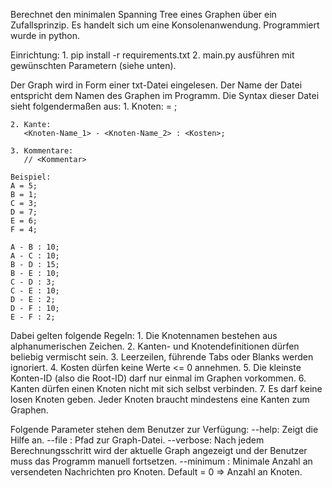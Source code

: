 Berechnet den minimalen Spanning Tree eines Graphen über ein Zufallsprinzip. Es handelt sich um eine Konsolenanwendung. Programmiert wurde in python.

Einrichtung: 
	1. pip install -r requirements.txt
	2. main.py ausführen mit gewünschten Parametern (siehe unten).

Der Graph wird in Form einer txt-Datei eingelesen. Der Name der Datei entspricht dem Namen des Graphen im Programm. Die Syntax dieser Datei sieht folgendermaßen aus:
	1. Knoten: 
	   <Knoten-Name> = <Knoten-ID>;
	
	2. Kante:
	   <Knoten-Name_1> - <Knoten-Name_2> : <Kosten>;

	3. Kommentare:
	   // <Kommentar>

	Beispiel:
	A = 5;
 	B = 1;
 	C = 3;
 	D = 7;
 	E = 6;
	F = 4;

	A - B : 10;
 	A - C : 10;
 	B - D : 15;
 	B - E : 10;
 	C - D : 3;
 	C - E : 10;
 	D - E : 2;
 	D - F : 10;
 	E - F : 2;

Dabei gelten folgende Regeln:
	1. Die Knotennamen bestehen aus alphanumerischen Zeichen.
	2. Kanten- und Knotendefinitionen dürfen beliebig vermischt sein.
	3. Leerzeilen, führende Tabs oder Blanks werden ignoriert.
	4. Kosten dürfen keine Werte <= 0 annehmen.
	5. Die kleinste Konten-ID (also die Root-ID) darf nur einmal im Graphen vorkommen.
	6. Kanten dürfen einen Knoten nicht mit sich selbst verbinden.
	7. Es darf keine losen Knoten geben. Jeder Knoten braucht mindestens eine Kanten zum Graphen.

Folgende Parameter stehen dem Benutzer zur Verfügung:
--help: Zeigt die Hilfe an.
--file <Dateipfad>: Pfad zur Graph-Datei.
--verbose: Nach jedem Berechnungsschritt wird der aktuelle Graph angezeigt und der Benutzer muss das Programm manuell fortsetzen.
--minimum <Schritte>: Minimale Anzahl an versendeten Nachrichten pro Knoten. Default = 0 => Anzahl an Knoten.
 